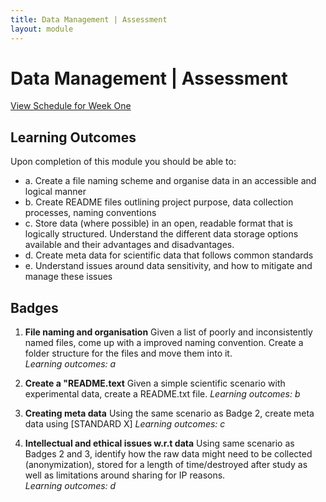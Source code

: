 ```yaml
---
title: Data Management | Assessment
layout: module
---
```



# Data Management | Assessment
[View Schedule for Week One](index.html)



## Learning Outcomes

Upon completion of this module you should be able to:


- a. Create a file naming scheme and organise data in an accessible and logical manner
- b. Create README files outlining project purpose, data collection processes, naming conventions 
- c. Store data (where possible) in an open, readable format that is logically structured. Understand the different data storage options available and their advantages and disadvantages.
- d. Create meta data for scientific data that follows common standards
- e. Understand issues around data sensitivity, and how to mitigate and manage these issues  


## Badges


1. **File naming and organisation**
Given a list of poorly and inconsistently named files, come up with a improved naming convention. Create a folder structure for the files and move them into it.  
_Learning outcomes: a_


2. **Create a "README.text**
Given a simple scientific scenario with experimental data, create a README.txt file.
_Learning outcomes: b_


3. **Creating meta data**
Using the same scenario as Badge 2, create meta data using [STANDARD X]
_Learning outcomes: c_


4. **Intellectual and ethical issues w.r.t data**
Using same scenario as Badges 2 and 3, identify how the raw data might need to be collected (anonymization), stored for a length of time/destroyed after study as well as limitations around sharing for IP reasons.  
_Learning outcomes: d_

